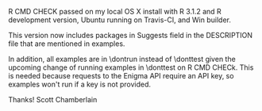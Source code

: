 R CMD CHECK passed on my local OS X install with R 3.1.2 and R development version, Ubuntu running on Travis-CI, and Win builder.

This version now includes packages in Suggests field in the DESCRIPTION file
that are mentioned in examples. 

In addition, all examples are in \dontrun instead of \donttest given the upcoming change of running examples in \donttest on R CMD CHECk. This is needed because requests to the Enigma API require an API key, so examples
won't run if a key is not provided. 

Thanks! Scott Chamberlain
